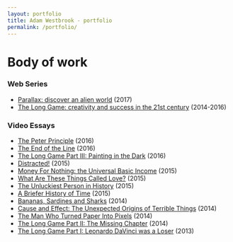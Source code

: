 ```yaml
---
layout: portfolio
title: Adam Westbrook - portfolio
permalink: /portfolio/
---
```

# Body of work

### Web Series

- [Parallax: discover an alien world](http://adamwestbrook.co.uk/parallax) (2017)
- [The Long Game: creativity and success in the 21st century](https://www.youtube.com/playlist?list=PLctgPm-taRR-YjbpuKuFW9i0pfMiuir1u) (2014-2016)

### Video Essays

- [The Peter Principle](https://vimeo.com/163389806) (2016)
- [The End of the Line](https://vimeo.com/157044515) (2016)
- [The Long Game Part III: Painting in the Dark](https://vimeo.com/151128399) (2016)
- [Distracted!](https://www.youtube.com/watch?v=an4eFdqYPlI) (2015)
- [Money For Nothing: the Universal Basic Income](https://www.youtube.com/watch?v=Pgssy3AkVRc) (2015)
- [What Are These Things Called Love?](https://www.youtube.com/watch?v=cZaMpv5YvXQ) (2015)
- [The Unluckiest Person in History](https://www.youtube.com/watch?v=K8aeNURHx3Q) (2015)
- [A Briefer History of Time](https://www.youtube.com/watch?v=fD58Bt2gj78) (2015)
- [Bananas, Sardines and Sharks](https://vimeo.com/116605178) (2014)
- [Cause and Effect: The Unexpected Origins of Terrible Things](https://vimeo.com/105681474) (2014)
- [The Man Who Turned Paper Into Pixels](https://vimeo.com/98345492) (2014)
- [The Long Game Part II: The Missing Chapter](https://vimeo.com/87448006) (2014)
- [The Long Game Part I: Leonardo DaVinci was a Loser](https://vimeo.com/84022735) (2013)
